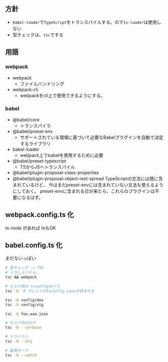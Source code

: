 ## 方針
- `babel-loader`で`TypeScript`をトランスパイルする。ので`ts-loader`は使用しない
- 型チェックは、`tsc`でする

## 用語

### webpack
- webpack
    - ファイルバンドリング
- webpack-cli
    - webpackをcli上で使用できるようにする。

### babel
- @babel/core
    - トランスパイラ
- @babel/preset-env
    - サポートされている環境に基づいて必要なBabelプラグインを自動で決定するライブラリ
- babel-loader
    - webpack上でbabelを使用するために必要
- @babel/preset-typescript
    - TSからJSへトランスパイル
- @babel/plugin-proposal-class-properties
- @babel/plugin-proposal-object-rest-spread
TypeScriptの文法には既に含まれているけど、
今はまだpreset-envには含まれていない文法も使えるようにしておく。
preset-envに含まれる日が来たら、これらのプラグインは不要になるはず。

## webpack.config.ts 化
ts-node があれば tsもOK

## babel.config.ts 化
まだないっぽい

```bash
# 型チェック -> TSC
# トランスパイル, 
tsc && webpack
```

```bash
# ビルド時の tsconfigのパス
tsc -b  # カレントのtsconfig.jsonが読まれる

tsc -b config/dev
tsc -b config/stg

tsc -b foo.aaa.json
```

```bash
# ビルド中のログ
tsc -b --verbose

# ドライラン
tsc -b --dry

# 監視モード
tsc -b --watch
```
